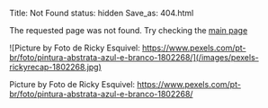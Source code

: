 Title: Not Found
status: hidden
Save_as: 404.html

The requested page was not found. Try checking the [main page](/)

![Picture by Foto de Ricky Esquivel: https://www.pexels.com/pt-br/foto/pintura-abstrata-azul-e-branco-1802268/](/images/pexels-rickyrecap-1802268.jpg)

Picture by Foto de Ricky Esquivel: https://www.pexels.com/pt-br/foto/pintura-abstrata-azul-e-branco-1802268/